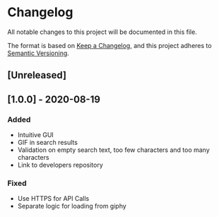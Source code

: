 # Changelog
All notable changes to this project will be documented in this file.

The format is based on [Keep a Changelog](https://keepachangelog.com/en/1.0.0/),
and this project adheres to [Semantic Versioning](https://semver.org/spec/v2.0.0.html).

## [Unreleased]

## [1.0.0] - 2020-08-19
### Added
- Intuitive GUI
- GIF in search results
- Validation on empty search text, too few characters and too many characters
- Link to developers repository

### Fixed
- Use HTTPS for API Calls
- Separate logic for loading from giphy
